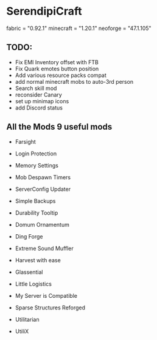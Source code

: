 # SerendipiCraft

fabric = "0.92.1"
minecraft = "1.20.1"
neoforge = "47.1.105"

## TODO:

- Fix EMI Inventory offset with FTB
- Fix Quark emotes button position
- Add various resource packs compat
- add normal minecraft mobs to auto-3rd person
- Search skill mod
- reconsider Canary
- set up minimap icons
- add Discord status

## All the Mods 9 useful mods

- Farsight
- Login Protection
- Memory Settings
- Mob Despawn Timers
- ServerConfig Updater
- Simple Backups

- Durability Tooltip
- Domum Ornamentum
- Ding Forge
- Extreme Sound Muffler
- Harvest with ease
- Glassential
- Little Logistics
- My Server is Compatible
- Sparse Structures Reforged
- Utilitarian
- UtiliX
